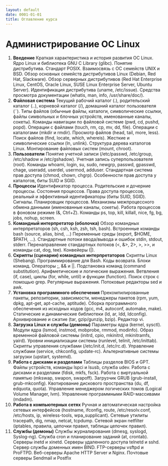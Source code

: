 ```yaml
---
layout: default
date: 0001-01-01
title: Оглавление курса
---
```

# Администрирование ОС Linux

1. **Введение**
   Краткая характеристика и история развития ОС Linux. Ядро Linux и библиотека GNU C Library (glibc). Понятие дистрибутива. Стандарт POSIX. Взаимосвязь с ОС семейств UNIX и BSD. Обзор основных семейств дистрибутивов Linux (Debian, Red Hat, Slackware). Обзор серверных дистрибутивов (Red Hat Enterprise Linux, CentOS, Oracle Linux, SUSE Linux Enterprise Server, Ubuntu Server). Идентификация дистрибутива (uname, /etc/issue). Средства просмотра документации (whatis, man, info, /usr/share/doc/).
2. **Файловая система**
   Текущий рабочий каталог (.), родительский каталог (..), корневой каталог (/), домашний каталог пользователя (˜). Типы файлов (обычные файлы, каталоги, символические ссылки, файлы символьных и блочных устройств, именованные каналы, сокеты). Команды навигации по файловой системе (pwd, cd, pushd, popd). Операции с файлами (touch, rm, cp, mv, dd, file). Операции с каталогами (mkdir и rmdir). Просмотр файлов (head, tail, more, less). Поиск файлов (find, locate, which, whereis). Жесткие и символические ссылки (ln, unlink). Структура дерева каталогов Linux. Монтирование файловых систем (mount, chroot).
3. **Пользователи**
   Понятие учетной записи (/etc/passwd, /etc/group, /etc/shadow и /etc/gshadow). Учетная запись суперпользователя (root). Команды whoami, login, su, sudo, newgrp, passwd, gpasswd, chage, useradd, userdel, usermod, adduser. Стандартная система прав доступа (chmod, chown, chgrp). Особенности прав доступа у каталогов, биты SUID и SGID.
4. **Процессы**
   Идентификатор процесса. Родительские и дочерние процессы. Состояния процессов. Права доступа процессов, реальный и эффективный идентификаторы (биты SUID, SGID). Сигналы. Планировщик процессов. Механизмы межпроцессного обмена данными (именованные каналы, сокеты). Работа процессов в фоновом режиме (&, Ctrl+Z). Команды ps, top, kill, killall, nice, fg, bg, jobs, nohup, screen.
5. **Командный интерпретатор (оболочка)**
   Обзор командных интерпретаторов (sh, csh, ksh, zsh, tsh, bash). Встроенные команды bash (source, alias, bind, ...) Переменные среды (export, $HOME, $PATH, ...). Стандартные потоки ввода/вывода и ошибок stdin, stdout, stderr. Перенаправление стандартных потоков (<, &>, 2>, >, >>, и команды cat, dog, tee). Конвейеры (|).
6. **Скрипты (сценарии) командных интерпретаторов**
   Скрипты Linux (Shebang). Программирование для Bash. Коды возврата. Блоки команд. Операторы ;, && и ||. Подстановка команд (command substitution). Арифметические и логические выражения. Ветвления (if, case), циклы (for, while, until) и функции (function). Поиск строк с помощью grep. Регулярные выражения. Потоковые редакторы sed и awk.
7. **Установка программного обеспечения**
   Прекомпилированные пакеты, репозитории, зависимости, менеджеры пакетов (rpm, yum, dpkg, apt-get, apt-cache, aptitude). Сборка программного обеспечения из исходных кодов (gcc, m4, autoconf, automake, make). Статические и динамические библиотеки (ld, ar, ldd, ldconfig). Архивирование и сжатие (tar, gzip/gunzip, bzip). Редактор vi.
8. **Загрузка Linux и службы (демоны)**
   Параметры ядра (kernel, sysctl). Модули ядра (lsmod, instmod, mobprobe, rmmod, modinfo). Образ временной файловой системы (initrd, cpio, mkinitrd, mkinitramfs, yaird). Уровни инициализации системы (runlevel, telinit, /etc/inittab). Скрипты управления службами (/etc/init.d, /etc/rc.d). Управление службами (service, chkconfig, update-rc). Альтернативные системы загрузки (upstart, systemd).
9. **Работа с дисками и разделами**
   Таблицы разделов BIOS и GPT. Файлы устройств, команды lspci и lsusb, служба udev. Работа с дисками и разделами (fdisk, mkfs, fsck). Работа с виртуальной памятью (mkswap, swapon, swapoff). Загрузчик GRUB (grub-install, grub-mkconfig). Квотирование дискового пространства (du, df, edquota, quota). Управление менеджером логических томов (Logical Volume Manager, lvm). Управление программными RAID-массивами (mdadm).
10. **Работа в компьютерных сетях**
   Ручная и автоматическая настройка сетевых интерфейсов (hostname, ifconfig, route, /etc/resolv.conf, /etc/hosts, ip, wireless-tools, wpa_supplicant). Сетевые утилиты tracepath, dig, nmap, netcat, tcpdump. Сетевой экран netfilter (iptables, правила, цепочки правил, таблицы цепочек правил).
11. **Cлужбы (демоны)**
   Службы журналирования (dmesg, syslogd, Syslog-ng). Служба cron и планирование заданий (at, crontab). Серверы inetd и xinetd. Серверы удаленного доступа telnetd и sshd. Сервер службы доменных имен BIND. FTP-серверы vsftpd и ProFTPD. Веб-серверы Apache HTTP Server и Nginx. Почтовые серверы Sendmail и Postfix

